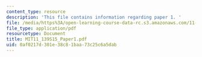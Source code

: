 ```yaml
---
content_type: resource
description: 'This file contains information regarding paper 1. '
file: /media/https%3A/open-learning-course-data-rc.s3.amazonaws.com/11-139-the-city-in-film-spring-2015/0af0217d301e38c81baa73c25c6a5dab_MIT11_139S15_Paper_1.pdf
file_type: application/pdf
resourcetype: Document
title: MIT11_139S15_Paper1.pdf
uid: 0af0217d-301e-38c8-1baa-73c25c6a5dab
---
```

